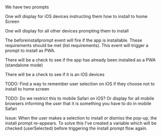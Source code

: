We have two prompts

One will display for iOS devices instructing them how to install to home Screen

One will display for all other devices prompting them to install

The beforeinstallprompt event will fire if the app is installable. These requirements should be met (list requirements). This event will trigger a prompt to install as PWA.

There will be a check to see if the app has already been installed as a PWA (standalone mode)

There will be a check to see if it is an iOS devices

TODO: Find a way to remember user selection on iOS if they choose not to install to home screen

TODO: Do we restrict this to mobile Safari on iOS? Or display for all mobile browsers informing the user that it is something you have to do in mobile Safari

Issue: When the user makes a selection to install or dismiss the pop-up, the install prompt re-appears. To solve this I've created a variable which will be checked (userSelected) before triggering the install prompt flow again. 
